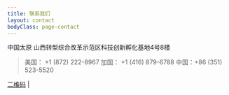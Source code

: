 ```yaml
---
title: 联系我们
layout: contact
bodyClass: page-contact
---
```

中国太原
山西转型综合改革示范区科技创新孵化基地4号8楼

> 美国： +1 (872) 222-8967
> 加国： +1 (416) 879-6788
> 中国：+86 (351) 523-5520

[二维码](images/social/wechat150.jpg) |